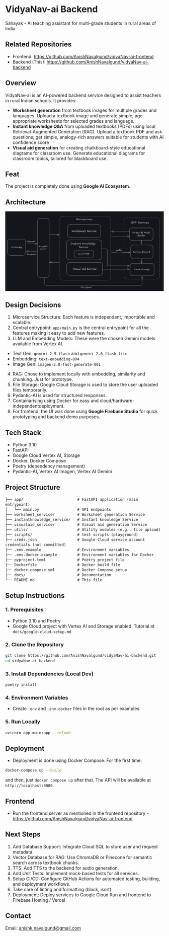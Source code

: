 # VidyaNav-ai Backend

Sahayak - AI teaching assistant for multi-grade students in rural areas of India.

## Related Repositories
- Frontend: https://github.com/AnishNavalgund/vidyaNav-ai-frontend
- Backend (This): https://github.com/AnishNavalgund/vidyaNav-ai-backend

## Overview
VidyaNav-ai is an AI-powered backend service designed to assist teachers in rural Indian schools. It provides:
- **Worksheet generation** from textbook images for multiple grades and languages. Upload a textbook image and generate simple, age-appropriate worksheets for selected grades and language.
- **Instant knowledge Q&A** from uploaded textbooks (PDFs) using local Retrieval-Augmented Generation (RAG). Upload a textbook PDF and ask questions; get simple, analogy-rich answers suitable for students with AI confidence score
- **Visual aid generation** for creating chalkboard-style educational diagrams for classroom use. Generate educational diagrams for classroom topics, tailored for blackboard use.

## Feat
The project is completely done using **Google AI Ecosystem**. 

## Architecture
![Architecture](docs/architecture.png)


## Design Decisions
1. Microservice Structure: Each feature is independent, importable and scalable.
2. Central entrypoint: `app/main.py` is the central entrypoint for all the features making it easy to add new features.
3. LLM and Embedding Models: These were the chosen Gemini models available from Vertex AI. 
 - Text Gen: `gemini-2.5-flash` and `gemini-2.0-flash-lite`
 - Embedding: `text-embedding-004`
 - Image Gen: `imagen-3.0-fast-generate-001`
4. RAG: Chose to implement locally with embedding, similarity and chunking. Just for prototype.  
5. File Storage: Google Cloud Storage is used to store the user uploaded files temporarily.
6. Pydantic-AI is used for structured responses. 
7. Containarising using Docker for easy and cloud/hardware-independentdeployment.
8. For frontend, the UI was done using **Google Firebase Studio** for quick prototyping and backend demo purposes. 

## Tech Stack
- Python 3.10
- FastAPI
- Google Cloud Vertex AI, Storage
- Docker, Docker Compose
- Poetry (dependency management)
- Pydantic-AI, Vertex AI Imagen, Vertex AI Gemini

## Project Structure
```
├── app/                        # FastAPI application (main entrypoint)
│   └── main.py                 # API endpoints
├── worksheet_service/          # Worksheet generation Service
├── instantknowledge_service/   # Instant knowledge Service
├── visualaid_service/          # Visual aid generation Service
├── utils/                      # Utility modules (e.g., file upload)
├── scripts/                    # test scripts (playground)
├── creds.json                  # Google Cloud service account credentials (not committed)
├── .env.example                # Environment variables 
├── .env.docker.example         # Environment variables for Docker 
├── pyproject.toml              # Poetry project file
├── Dockerfile                  # Docker build file
├── docker-compose.yml          # Docker Compose setup
├── docs/                       # Documentation
└── README.md                   # This file
```

## Setup Instructions

### 1. Prerequisites
- Python 3.10 and Poetry
- Google Cloud project with Vertex AI and Storage enabled. Tutorial at `docs/google-cloud-setup.md`

### 2. Clone the Repository
```bash
git clone https://github.com/AnishNavalgund/vidyaNav-ai-backend.git
cd vidyaNav-ai-backend
```

### 3. Install Dependencies (Local Dev)
```bash
poetry install
```

### 4. Environment Variables
- Create `.env` and `.env.docker` files in the root as per examples. 

### 5. Run Locally
```bash
uvicorn app.main:app --reload
```

## Deployment
- Deployment is done using Docker Compose. For the first time:
```bash
docker-compose up --build
```
and then, just `docker compose up` after that.
The API will be available at `http://localhost:8080`.

## Frontend
- Run the frontend server as mentioned in the frontend repository - https://github.com/AnishNavalgund/vidyaNav-ai-frontend

## Next Steps
1. Add Database Support: Integrate Cloud SQL to store user and request metadata.
2. Vector Database for RAG: Use ChromaDB or Pinecone for semantic search across textbook chunks.
3. TTS: Add TTS to the backend for audio generation.
4. Add Unit Tests: Implement mock-based tests for all services. 
5. Setup CI/CD: Configure GitHub Actions for automated testing, building, and deployment workflows.
6. Take care of linting and formatting (black, isort)
7. Deployment: Deploy services to Google Cloud Run and frontend to Firebase Hosting / Vercel

## Contact
Email: anishk.navalgund@gmail.com